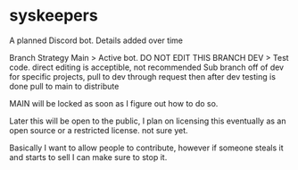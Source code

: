 # syskeepers
A planned Discord bot. Details added over time


Branch Strategy
Main > Active bot. DO NOT EDIT THIS BRANCH
  DEV > Test code. direct editing is acceptible, not recommended
    Sub branch off of dev for specific projects, pull to dev through request then after dev testing is done pull to main to distribute


MAIN will be locked as soon as I figure out how to do so.

Later this will be open to the public, I plan on licensing this eventually as an open source or a restricted license. not sure yet. 

Basically I want to allow people to contribute, however if someone steals it and starts to sell I can make sure to stop it. 
